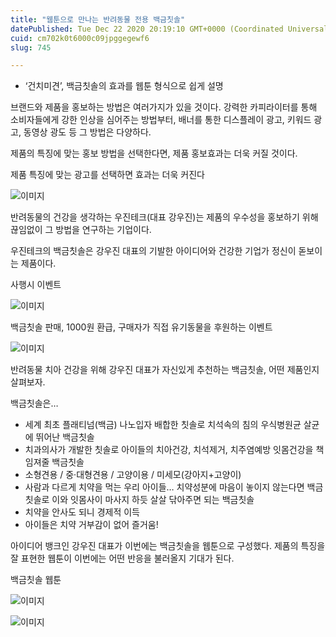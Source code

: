 ```yaml
---
title: "웹툰으로 만나는 반려동물 전용 백금칫솔"
datePublished: Tue Dec 22 2020 20:19:10 GMT+0000 (Coordinated Universal Time)
cuid: cm702k0t6000c09jpggegewf6
slug: 745

---
```



- ‘건치미견’, 백금칫솔의 효과를 웹툰 형식으로 쉽게 설명

브랜드와 제품을 홍보하는 방법은 여러가지가 있을 것이다. 강력한 카피라이터를 통해 소비자들에게 강한 인상을 심어주는 방법부터, 배너를 통한 디스플레이 광고, 키워드 광고, 동영상 광도 등 그 방법은 다양하다.

제품의 특징에 맞는 홍보 방법을 선택한다면, 제품 홍보효과는 더욱 커질 것이다.

제품 특징에 맞는 광고를 선택하면 효과는 더욱 커진다

![이미지](https://cdn.hashnode.com/res/hashnode/image/upload/v1739253369999/476154ca-2584-4b0b-bba3-23cdc35c435c.jpeg)

반려동물의 건강을 생각하는 우진테크(대표 강우진)는 제품의 우수성을 홍보하기 위해 끊임없이 그 방법을 연구하는 기업이다.

우진테크의 백금칫솔은 강우진 대표의 기발한 아이디어와 건강한 기업가 정신이 돋보이는 제품이다.

사행시 이벤트

![이미지](https://cdn.hashnode.com/res/hashnode/image/upload/v1739253371867/45cb2fdc-b455-4819-8fdc-476d6f919a83.jpeg)

백금칫솔 판매, 1000원 환급, 구매자가 직접 유기동물을 후원하는 이벤트

![이미지](https://cdn.hashnode.com/res/hashnode/image/upload/v1739253374389/bf8005d3-15e1-4b84-8b15-80ad5588f9c6.jpeg)

반려동물 치아 건강을 위해 강우진 대표가 자신있게 추천하는 백금칫솔, 어떤 제품인지 살펴보자.

백금칫솔은…

- 세계 최초 플래티넘(백금) 나노입자 배합한 칫솔로 치석속의 침의 우식병원균 살균에 뛰어난 백금칫솔
- 치과의사가 개발한 칫솔로 아이들의 치아건강, 치석제거, 치주염예방 잇몸건강을 책임져줄 백금칫솔
- 소형견용 / 중·대형견용 / 고양이용 / 미세모(강아지+고양이)
- 사람과 다르게 치약을 먹는 우리 아이들… 치약성분에 마음이 놓이지 않는다면 백금칫솔로 이와 잇몸사이 마사지 하듯 살살 닦아주면 되는 백금칫솔
- 치약을 안사도 되니 경제적 이득
- 아이들은 치약 거부감이 없어 즐거움!

아이디어 뱅크인 강우진 대표가 이번에는 백금칫솔을 웹툰으로 구성했다. 제품의 특징을 잘 표현한 웹툰이 이번에는 어떤 반응을 불러올지 기대가 된다.

백금칫솔 웹툰

![이미지](https://cdn.hashnode.com/res/hashnode/image/upload/v1739253376321/f5c29b22-74a2-4268-a66c-9671d0333104.jpeg)

![이미지](https://cdn.hashnode.com/res/hashnode/image/upload/v1739253378548/5d51cf79-d0ad-4180-9575-b90bef05f2f9.jpeg)